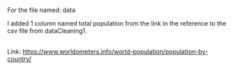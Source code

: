 For the file named: data<br>

I added 1 column named total population from the link in the reference to the csv file from dataCleaning1.<br><br>

Link: https://www.worldometers.info/world-population/population-by-country/
